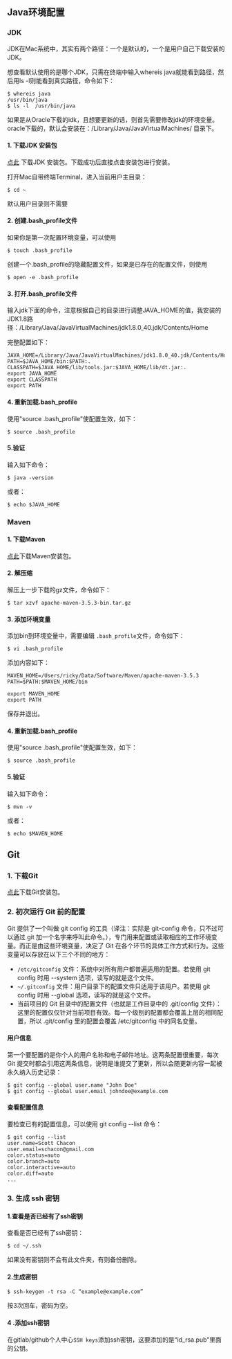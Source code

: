
## Java环境配置
### JDK
JDK在Mac系统中，其实有两个路径：一个是默认的，一个是用户自己下载安装的JDK。

想查看默认使用的是哪个JDK，只需在终端中输入whereis java就能看到路径，然后用ls -l则能看到真实路径，命令如下：
```
$ whereis java
/usr/bin/java
$ ls -l  /usr/bin/java

```
如果是从Oracle下载的idk，且想要更新的话，则首先需要修改jdk的环境变量。oracle下载的，默认会安装在：/Library/Java/JavaVirtualMachines/ 目录下。

#### 1. 下载JDK 安装包
[点此](http://www.oracle.com/technetwork/java/javase/downloads/index.html) 下载JDK 安装包。下载成功后直接点击安装包进行安装。

打开Mac自带终端Terminal，进入当前用户主目录：
```
$ cd ~
```
默认用户目录则不需要

#### 2. 创建.bash_profile文件
如果你是第一次配置环境变量，可以使用
```
$ touch .bash_profile
```
创建一个.bash_profile的隐藏配置文件，如果是已存在的配置文件，则使用
```
$ open -e .bash_profile
```

#### 3. 打开.bash_profile文件
输入jdk下面的命令，注意根据自己的目录进行调整JAVA_HOME的值，我安装的JDK1.8路径：/Library/Java/JavaVirtualMachines/jdk1.8.0_40.jdk/Contents/Home

完整配置如下：
```
JAVA_HOME=/Library/Java/JavaVirtualMachines/jdk1.8.0_40.jdk/Contents/Home
PATH=$JAVA_HOME/bin:$PATH:.
CLASSPATH=$JAVA_HOME/lib/tools.jar:$JAVA_HOME/lib/dt.jar:.
export JAVA_HOME
export CLASSPATH
export PATH
```
#### 4. 重新加载.bash_profile
使用"source .bash_profile"使配置生效，如下：
```
$ source .bash_profile
```

#### 5.验证
输入如下命令：
```
$ java -version
```
或者：
```
$ echo $JAVA_HOME
```

### Maven
#### 1. 下载Maven
[点此](http://maven.apache.org/download.cgi)下载Maven安装包。

#### 2. 解压缩
解压上一步下载的gz文件，命令如下：
```
$ tar xzvf apache-maven-3.5.3-bin.tar.gz
```

#### 3. 添加环境变量

添加bin到环境变量中，需要编辑 ```.bash_profile```文件，命令如下：
```
$ vi .bash_profile
```

添加内容如下：
```
MAVEN_HOME=/Users/ricky/Data/Software/Maven/apache-maven-3.5.3  
PATH=$PATH:$MAVEN_HOME/bin  
  
export MAVEN_HOME  
export PATH
```
保存并退出。

#### 4. 重新加载.bash_profile
使用"source .bash_profile"使配置生效，如下：
```
$ source .bash_profile
```

#### 5.验证
输入如下命令：
```
$ mvn -v
```
或者：
```
$ echo $MAVEN_HOME
```

## Git
### 1. 下载Git
[点此](https://git-scm.com/)下载Git安装包。

### 2. 初次运行 Git 前的配置
Git 提供了一个叫做 git config 的工具（译注：实际是 git-config 命令，只不过可以通过 git 加一个名字来呼叫此命令。），专门用来配置或读取相应的工作环境变量。而正是由这些环境变量，决定了 Git 在各个环节的具体工作方式和行为。这些变量可以存放在以下三个不同的地方：

* ```/etc/gitconfig``` 文件：系统中对所有用户都普遍适用的配置。若使用 git config 时用 --system 选项，读写的就是这个文件。
* ```~/.gitconfig``` 文件：用户目录下的配置文件只适用于该用户。若使用 git config 时用 --global 选项，读写的就是这个文件。
* 当前项目的 Git 目录中的配置文件（也就是工作目录中的 .git/config 文件）：这里的配置仅仅针对当前项目有效。每一个级别的配置都会覆盖上层的相同配置，所以 .git/config 里的配置会覆盖 /etc/gitconfig 中的同名变量。

#### 用户信息
第一个要配置的是你个人的用户名称和电子邮件地址。这两条配置很重要，每次 Git 提交时都会引用这两条信息，说明是谁提交了更新，所以会随更新内容一起被永久纳入历史记录：
```
$ git config --global user.name "John Doe"
$ git config --global user.email johndoe@example.com
```

#### 查看配置信息
要检查已有的配置信息，可以使用 git config --list 命令：
```
$ git config --list
user.name=Scott Chacon
user.email=schacon@gmail.com
color.status=auto
color.branch=auto
color.interactive=auto
color.diff=auto
...
```

### 3. 生成 ssh 密钥
#### 1.查看是否已经有了ssh密钥
查看是否已经有了ssh密钥：
```
$ cd ~/.ssh
```
如果没有密钥则不会有此文件夹，有则备份删除。

#### 2.生成密钥
```
$ ssh-keygen -t rsa -C “example@example.com”
```
按3次回车，密码为空。

#### 4 .添加ssh密钥
在gitlab/github个人中心```SSH keys```添加ssh密钥，这要添加的是“id_rsa.pub”里面的公钥。

